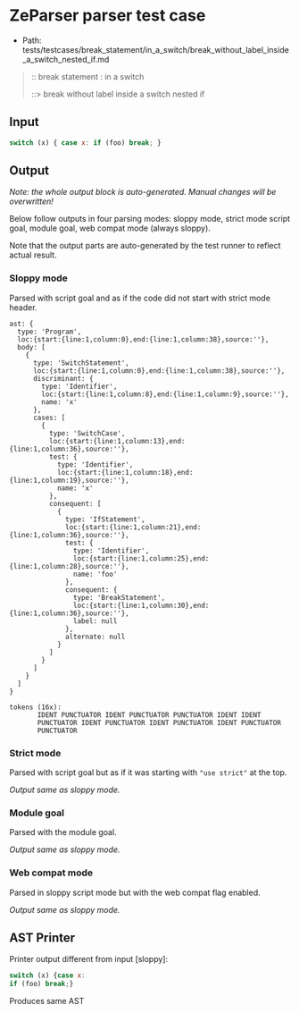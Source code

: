 # ZeParser parser test case

- Path: tests/testcases/break_statement/in_a_switch/break_without_label_inside_a_switch_nested_if.md

> :: break statement : in a switch
>
> ::> break without label inside a switch nested if

## Input

`````js
switch (x) { case x: if (foo) break; }
`````

## Output

_Note: the whole output block is auto-generated. Manual changes will be overwritten!_

Below follow outputs in four parsing modes: sloppy mode, strict mode script goal, module goal, web compat mode (always sloppy).

Note that the output parts are auto-generated by the test runner to reflect actual result.

### Sloppy mode

Parsed with script goal and as if the code did not start with strict mode header.

`````
ast: {
  type: 'Program',
  loc:{start:{line:1,column:0},end:{line:1,column:38},source:''},
  body: [
    {
      type: 'SwitchStatement',
      loc:{start:{line:1,column:0},end:{line:1,column:38},source:''},
      discriminant: {
        type: 'Identifier',
        loc:{start:{line:1,column:8},end:{line:1,column:9},source:''},
        name: 'x'
      },
      cases: [
        {
          type: 'SwitchCase',
          loc:{start:{line:1,column:13},end:{line:1,column:36},source:''},
          test: {
            type: 'Identifier',
            loc:{start:{line:1,column:18},end:{line:1,column:19},source:''},
            name: 'x'
          },
          consequent: [
            {
              type: 'IfStatement',
              loc:{start:{line:1,column:21},end:{line:1,column:36},source:''},
              test: {
                type: 'Identifier',
                loc:{start:{line:1,column:25},end:{line:1,column:28},source:''},
                name: 'foo'
              },
              consequent: {
                type: 'BreakStatement',
                loc:{start:{line:1,column:30},end:{line:1,column:36},source:''},
                label: null
              },
              alternate: null
            }
          ]
        }
      ]
    }
  ]
}

tokens (16x):
       IDENT PUNCTUATOR IDENT PUNCTUATOR PUNCTUATOR IDENT IDENT
       PUNCTUATOR IDENT PUNCTUATOR IDENT PUNCTUATOR IDENT PUNCTUATOR
       PUNCTUATOR
`````

### Strict mode

Parsed with script goal but as if it was starting with `"use strict"` at the top.

_Output same as sloppy mode._

### Module goal

Parsed with the module goal.

_Output same as sloppy mode._

### Web compat mode

Parsed in sloppy script mode but with the web compat flag enabled.

_Output same as sloppy mode._

## AST Printer

Printer output different from input [sloppy]:

````js
switch (x) {case x:
if (foo) break;}
````

Produces same AST
